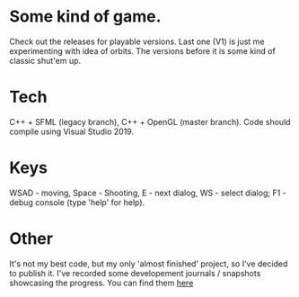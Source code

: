 # Some kind of game.
Check out the releases for playable versions. Last one (V1) is just me experimenting with idea of orbits. The versions before it is some kind of classic shut'em up.
# Tech
C++ + SFML (legacy branch), C++ + OpenGL (master branch). Code should compile using Visual Studio 2019. 

# Keys
WSAD - moving, Space - Shooting, E - next dialog, WS - select dialog; F1 - debug console (type 'help' for help).

# Other
It's not my best code, but my only 'almost finished' project, so I've decided to publish it. I've recorded some developement journals / snapshots showcasing the progress. You can find them [here](https://www.youtube.com/playlist?list=PL1SApEM6FunMLT9K9q7jTvGar-0ndn4PQ)
